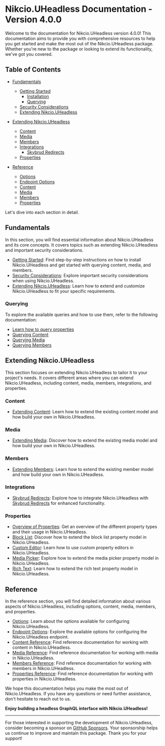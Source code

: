 # Nikcio.UHeadless Documentation - Version 4.0.0

Welcome to the documentation for Nikcio.UHeadless version 4.0.0! This documentation aims to provide you with comprehensive resources to help you get started and make the most out of the Nikcio.UHeadless package. Whether you're new to the package or looking to extend its functionality, we've got you covered.

## Table of Contents

- [Fundamentals](#fundamentals)
  - [Getting Started](#getting-started)
    - [Installation](#installation)
    - [Querying](#querying)
  - [Security Considerations](#security-considerations)
  - [Extending Nikcio.UHeadless](#extending-nikciouheadless)

- [Extending Nikcio.UHeadless](#extending-nikciouheadless)
  - [Content](#content)
  - [Media](#media)
  - [Members](#members)
  - [Integrations](#integrations)
    - [Skybrud Redirects](#skybrud-redirects)
  - [Properties](#properties)

- [Reference](#reference)
  - [Options](#options)
  - [Endpoint Options](#endpoint-options)
  - [Content](#content-reference)
  - [Media](#media-reference)
  - [Members](#members-reference)
  - [Properties](#properties-reference)

Let's dive into each section in detail.

## Fundamentals

In this section, you will find essential information about Nikcio.UHeadless and its core concepts. It covers topics such as extending Nikcio.UHeadless and important security considerations.

- [Getting Started](fundamentals/getting-started/installation.md): Find step-by-step instructions on how to install Nikcio.UHeadless and get started with querying content, media, and members.
- [Security Considerations](fundamentals/security.md): Explore important security considerations when using Nikcio.UHeadless.
- [Extending Nikcio.UHeadless](fundamentals/extend-uheadless.md): Learn how to extend and customize Nikcio.UHeadless to fit your specific requirements.

### Querying

To explore the available queries and how to use them, refer to the following documentation:

- [Learn how to query properties](querying/properties.md)
- [Querying Content](querying/content.md)
- [Querying Media](querying/media.md)
- [Querying Members](querying/members.md)

## Extending Nikcio.UHeadless

This section focuses on extending Nikcio.UHeadless to tailor it to your project's needs. It covers different areas where you can extend Nikcio.UHeadless, including content, media, members, integrations, and properties.

### Content

- [Extending Content](extending/content.md): Learn how to extend the existing content model and how build your own in Nikcio.UHeadless.

### Media

- [Extending Media](extending/media.md): Discover how to extend the existing media model and how build your own in Nikcio.UHeadless.

### Members

- [Extending Members](extending/member.md): Learn how to extend the existing member model and how build your own in Nikcio.UHeadless.

### Integrations

- [Skybrud Redirects](extending/integrations/redirects/skybrud-redirects.md): Explore how to integrate Nikcio.UHeadless with [Skybrud Redirects](https://marketplace.umbraco.com/package/skybrud.umbraco.redirects) for enhanced functionality.

### Properties

- [Overview of Properties](extending/properties/overview.md): Get an overview of the different property types and their usage in Nikcio.UHeadless.
- [Block List](extending/properties/block-list.md): Discover how to extend the block list property model in Nikcio.UHeadless.
- [Custom Editor](extending/properties/custom-editor.md): Learn how to use custom property editors in Nikcio.UHeadless.
- [Media Picker](extending/properties/media-picker.md): Explore how to extend the media picker property model in Nikcio.UHeadless.
- [Rich Text](extending/properties/rich-text.md): Learn how to extend the rich text property model in Nikcio.UHeadless.

## Reference

In the reference section, you will find detailed information about various aspects of Nikcio.UHeadless, including options, content, media, members, and properties.

- [Options](reference/options.md): Learn about the options available for configuring Nikcio.UHeadless.
- [Endpoint Options](reference/endpoint-options.md): Explore the available options for configuring the Nikcio.UHeadless endpoint.
- [Content Reference](reference/content/README.md): Find reference documentation for working with content in Nikcio.UHeadless.
- [Media Reference](reference/media/README.md): Find reference documentation for working with media in Nikcio.UHeadless.
- [Members Reference](reference/members/README.md): Find reference documentation for working with members in Nikcio.UHeadless.
- [Properties Reference](reference/properties/README.md): Find reference documentation for working with properties in Nikcio.UHeadless.

We hope this documentation helps you make the most out of Nikcio.UHeadless. If you have any questions or need further assistance, don't hesitate to reach out to us.

**Enjoy building a headless GraphQL interface with Nikcio.UHeadless!**

---

For those interested in supporting the development of Nikcio.UHeadless, consider becoming a sponsor on [GitHub Sponsors](https://github.com/sponsors/nikcio/). Your sponsorship helps us continue to improve and maintain this package. Thank you for your support!